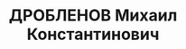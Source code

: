---
title: ДРОБЛЕНОВ Михаил Константинович
description: "1909 р., с. Мозоєвка Росславського р-ну Смоленської обл. (Російська\
  \ Федерація), росіянин, із селян, освіта середня. Проживав у м. Кременчук Полтавської\
  \ обл. Військовий. \n  Заарештований 14 жовтня 1937 р. Засуджений Верховним Судом\
  \ СРСР 8 січня 1938 р. за ст. ст. 54-1 “б”, 54-8, 54-11 КК УРСР до розстрілу з конфіскацією\
  \ особистого майна. Вирок виконано 9 січня 1938 р. у м. Харкові. \n  Реабілітований\
  \ Верховним Судом СРСР 11 лютого 1958 р."
---
